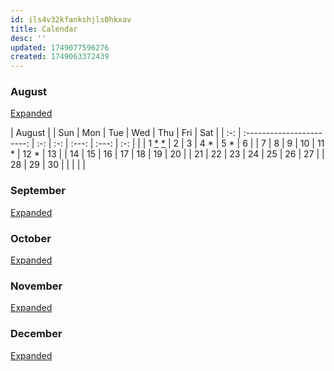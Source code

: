 ```yaml
---
id: ils4v32kfankshjls0hkxav
title: Calendar
desc: ''
updated: 1749077596276
created: 1749063372439
---
```


### August

[Expanded](./events.calendar.august.md)

| August |
| Sun | Mon | Tue | Wed | Thu | Fri | Sat |
| :-: | :-----------------------: | :-: | :-: | :---: | :---: | :-: |
| | 1 [\*][A1-BR] [\*][A1-SS] | 2 | 3 | 4 \* | 5 \* | 6 |
| 7 | 8 | 9 | 10 | 11 \* | 12 \* | 13 |
| 14 | 15 | 16 | 17 | 18 | 19 | 20 |
| 21 | 22 | 23 | 24 | 25 | 26 | 27 |
| 28 | 29 | 30 | | | | |

[A1-BR]: ## 'Balloon Race'
[A1-SS]: ## 'Sanguine Swarms'

### September

[Expanded](./events.calendar.september.md)

### October

[Expanded](./events.calendar.october.md)

### November

[Expanded](./events.calendar.november.md)

### December

[Expanded](./events.calendar.december.md)
